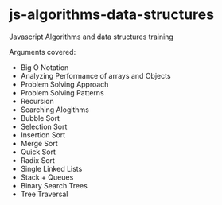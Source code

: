 # js-algorithms-data-structures
Javascript Algorithms and data structures training

Arguments covered:
- Big O Notation
- Analyzing Performance of arrays and Objects
- Problem Solving Approach
- Problem Solving Patterns
- Recursion
- Searching Alogithms
- Bubble Sort
- Selection Sort
- Insertion Sort
- Merge Sort
- Quick Sort
- Radix Sort
- Single Linked Lists
- Stack + Queues
- Binary Search Trees
- Tree Traversal